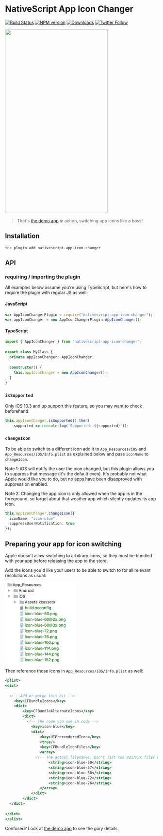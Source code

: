 # NativeScript App Icon Changer

[![Build Status][build-status]][build-url]
[![NPM version][npm-image]][npm-url]
[![Downloads][downloads-image]][npm-url]
[![Twitter Follow][twitter-image]][twitter-url]

[build-status]:https://travis-ci.org/EddyVerbruggen/nativescript-app-icon-changer.svg?branch=master
[build-url]:https://travis-ci.org/EddyVerbruggen/nativescript-app-icon-changer
[npm-image]:http://img.shields.io/npm/v/nativescript-app-icon-changer.svg
[npm-url]:https://npmjs.org/package/nativescript-app-icon-changer
[downloads-image]:http://img.shields.io/npm/dm/nativescript-app-icon-changer.svg
[twitter-image]:https://img.shields.io/twitter/follow/eddyverbruggen.svg?style=social&label=Follow%20me
[twitter-url]:https://twitter.com/eddyverbruggen

<img src="https://github.com/EddyVerbruggen/nativescript-app-icon-changer/raw/master/media/demo.gif" width="338px" height="604px" />

> That's [the demo app](https://github.com/EddyVerbruggen/nativescript-app-icon-changer/tree/master/demo) in action, switching app icons like a boss!

## Installation
```bash
tns plugin add nativescript-app-icon-changer
```

## API

### requiring / importing the plugin
All examples below assume you're using TypeScript, but here's how to require the plugin with regular JS as well:

#### JavaScript
```js
var AppIconChangerPlugin = require("nativescript-app-icon-changer");
var appIconChanger = new AppIconChangerPlugin.AppIconChanger();
```

#### TypeScript
```typescript
import { AppIconChanger } from "nativescript-app-icon-changer";

export class MyClass {
  private appIconChanger: AppIconChanger;
  
  constructor() {
    this.appIconChanger = new AppIconChanger();
  }
}
```

### `isSupported`
Only iOS 10.3 and up support this feature, so you may want to check beforehand: 

```typescript
this.appIconChanger.isSupported().then(
    supported => console.log(`Supported: ${supported}`));
```


### `changeIcon`
To be able to switch to a different icon add it to `App_Resources/iOS` and `App_Resources/iOS/Info.plist` as explained below and pass `iconName` to `changeIcon`.

Note 1: iOS will notify the user the icon changed, but this plugin allows you to suppress that message (it's the default even). It's probably not what Apple would like you to do, but no apps have been disapproved with suppression enabled.

Note 2: Changing the app icon is only allowed when the app is in the foreground, so forget about that weather app which silently updates its app icon.

```typescript
this.appIconChanger.changeIcon({
  iconName: "icon-blue",
  suppressUserNotification: true
});
```

## Preparing your app for icon switching
Apple doesn't allow switching to arbitrary icons, so they must be bundled with your app before releasing the app to the store.

Add the icons you'd like your users to be able to switch to for all relevant resolutions as usual:
 
<img src="https://github.com/EddyVerbruggen/nativescript-app-icon-changer/raw/master/media/icon-listing.png" width="236px" height="266px" />

Then reference those icons in `App_Resources/iOS/Info.plist` as well:

```xml
<plist>
<dict>

  <!-- Add or merge this bit -->
	<key>CFBundleIcons</key>
	<dict>
		<key>CFBundleAlternateIcons</key>
		<dict>
		  <!-- The name you use in code -->
			<key>icon-blue</key>
			<dict>
				<key>UIPrerenderedIcon</key>
				<true/>
				<key>CFBundleIconFiles</key>
				<array>
    		  <!-- The actual filenames. Don't list the @2x/@3x files here -->
					<string>icon-blue-50</string>
					<string>icon-blue-57</string>
					<string>icon-blue-60</string>
					<string>icon-blue-72</string>
					<string>icon-blue-76</string>
				</array>
			</dict>
		</dict>
  </dict>

</dict>
</plist>
```

Confused? Look at [the demo app](https://github.com/EddyVerbruggen/nativescript-app-icon-changer/tree/master/demo) to see the gory details.

